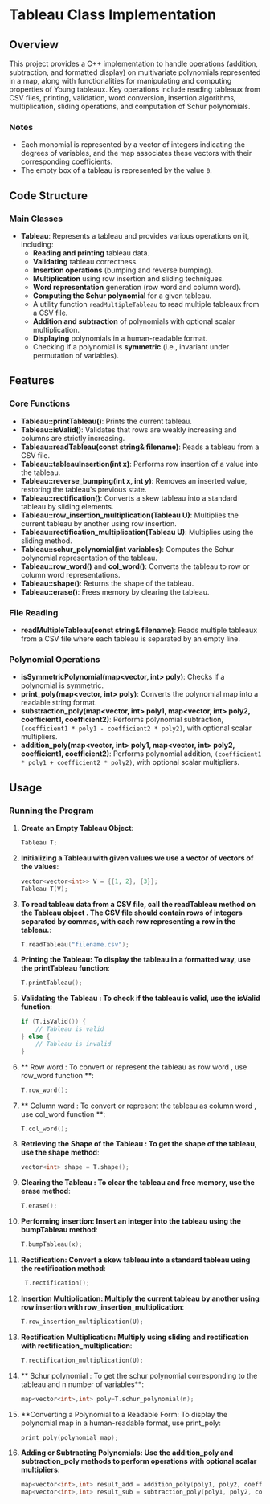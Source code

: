 # Tableau Class Implementation

## Overview
This project provides a C++ implementation to handle operations (addition, subtraction, and formatted display) on multivariate polynomials represented in a map, along with functionalities for manipulating and computing properties of Young tableaux. Key operations include reading tableaux from CSV files, printing, validation, word conversion, insertion algorithms, multiplication, sliding operations, and computation of Schur polynomials.

### Notes
- Each monomial is represented by a vector of integers indicating the degrees of variables, and the map associates these vectors with their corresponding coefficients.
- The empty box of a tableau is represented by the value `0`.

## Code Structure

### Main Classes
- **Tableau**: Represents a tableau and provides various operations on it, including:
  - **Reading and printing** tableau data.
  - **Validating** tableau correctness.
  - **Insertion operations** (bumping and reverse bumping).
  - **Multiplication** using row insertion and sliding techniques.
  - **Word representation** generation (row word and column word).
  - **Computing the Schur polynomial** for a given tableau.
  - A utility function `readMultipleTableau` to read multiple tableaux from a CSV file.
  - **Addition and subtraction** of polynomials with optional scalar multiplication.
  - **Displaying** polynomials in a human-readable format.
  - Checking if a polynomial is **symmetric** (i.e., invariant under permutation of variables).

## Features

### Core Functions
- **Tableau::printTableau()**: Prints the current tableau.
- **Tableau::isValid()**: Validates that rows are weakly increasing and columns are strictly increasing.
- **Tableau::readTableau(const string& filename)**: Reads a tableau from a CSV file.
- **Tableau::tableauInsertion(int x)**: Performs row insertion of a value into the tableau.
- **Tableau::reverse_bumping(int x, int y)**: Removes an inserted value, restoring the tableau's previous state.
- **Tableau::rectification()**: Converts a skew tableau into a standard tableau by sliding elements.
- **Tableau::row_insertion_multiplication(Tableau U)**: Multiplies the current tableau by another using row insertion.
- **Tableau::rectification_multiplication(Tableau U)**: Multiplies using the sliding method.
- **Tableau::schur_polynomial(int variables)**: Computes the Schur polynomial representation of the tableau.
- **Tableau::row_word()** and **col_word()**: Converts the tableau to row or column word representations.
- **Tableau::shape()**: Returns the shape of the tableau.
- **Tableau::erase()**: Frees memory by clearing the tableau.

### File Reading
- **readMultipleTableau(const string& filename)**: Reads multiple tableaux from a CSV file where each tableau is separated by an empty line.

### Polynomial Operations
- **isSymmetricPolynomial(map<vector<int>, int> poly)**: Checks if a polynomial is symmetric.
- **print_poly(map<vector<int>, int> poly)**: Converts the polynomial map into a readable string format.
- **substraction_poly(map<vector<int>, int> poly1, map<vector<int>, int> poly2, coefficient1, coefficient2)**: Performs polynomial subtraction, `(coefficient1 * poly1 - coefficient2 * poly2)`, with optional scalar multipliers.
- **addition_poly(map<vector<int>, int> poly1, map<vector<int>, int> poly2, coefficient1, coefficient2)**: Performs polynomial addition, `(coefficient1 * poly1 + coefficient2 * poly2)`, with optional scalar multipliers.

## Usage

### Running the Program
1. **Create an Empty Tableau Object**:
   ```cpp
   Tableau T;
2. **Initializing a Tableau with given values we use a vector of vectors of the values**:
    ```cpp
   vector<vector<int>> V = {{1, 2}, {3}};
   Tableau T(V);
3. **To read tableau data from a CSV file, call the readTableau method on the Tableau object . The CSV file should contain rows of integers separated by commas, with each row representing a row in the tableau.**:
     ```cpp
    T.readTableau("filename.csv");
4. **Printing the Tableau: To display the tableau in a formatted way, use the printTableau function**:
    ```cpp
    T.printTableau();
5. **Validating the Tableau : To check if the tableau is valid, use the isValid function**:
    ```cpp
    if (T.isValid()) {
        // Tableau is valid
    } else {
        // Tableau is invalid
    }
6. ** Row word : To convert or represent the tableau as row word , use row_word function **:
      ```cpp
      T.row_word();
7. ** Column word : To convert or represent the tableau as column word , use col_word function **:
      ```cpp
      T.col_word();
8. **Retrieving the Shape of the Tableau : To get the shape of the tableau, use the shape method**:
    ```cpp
    vector<int> shape = T.shape();
9. **Clearing the Tableau : To clear the tableau and free memory, use the erase method**:
    ```cpp
    T.erase();
10. **Performing insertion: Insert an integer into the tableau using the bumpTableau method**:
    ```cpp
    T.bumpTableau(x);
11. **Rectification: Convert a skew tableau into a standard tableau using the rectification method**:
     ```cpp
      T.rectification();
12. **Insertion Multiplication: Multiply the current tableau by another using row insertion with row_insertion_multiplication**:
    ```cpp
    T.row_insertion_multiplication(U);
13. **Rectification Multiplication: Multiply using sliding and rectification with rectification_multiplication**:
    ```cpp
    T.rectification_multiplication(U);
14. ** Schur polynomial : To get the schur polynomial corresponding to the tableau and n number of variables**:
    ```cpp
    map<vector<int>,int> poly=T.schur_polynomial(n); 
15. **Converting a Polynomial to a Readable Form: To display the polynomial map in a human-readable format, use print_poly:
    ```cpp
    print_poly(polynomial_map);
16. **Adding or Subtracting Polynomials: Use the addition_poly and subtraction_poly methods to perform operations with optional scalar multipliers**:
    ```cpp
    map<vector<int>,int> result_add = addition_poly(poly1, poly2, coefficient1, coefficient2);
    map<vector<int>,int> result_sub = subtraction_poly(poly1, poly2, coefficient1, coefficient2);
